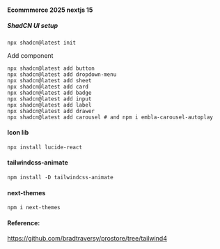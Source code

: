 #### Ecommmerce 2025 nextjs 15

##### ShadCN UI setup

```
npx shadcn@latest init
```

Add component

```
npx shadcn@latest add button
npx shadcn@latest add dropdown-menu
npx shadcn@latest add sheet
npx shadcn@latest add card
npx shadcn@latest add badge
npx shadcn@latest add input
npx shadcn@latest add label
npx shadcn@latest add drawer
npx shadcn@latest add carousel # and npm i embla-carousel-autoplay
```

#### Icon lib

```
npx install lucide-react
```

#### tailwindcss-animate

```
npm install -D tailwindcss-animate
```

#### next-themes

```
npm i next-themes
```

#### Reference:

https://github.com/bradtraversy/prostore/tree/tailwind4
